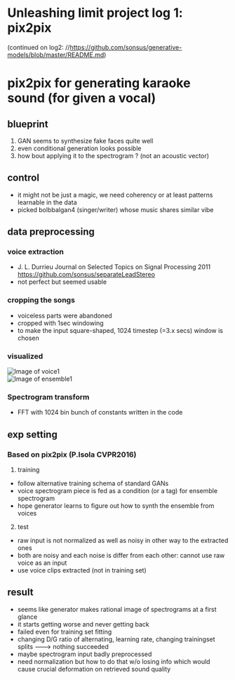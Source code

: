 # Unleashing limit project log 1: pix2pix
(continued on log2: //https://github.com/sonsus/generative-models/blob/master/README.md)
# pix2pix for generating karaoke sound (for given a vocal)
## blueprint
1. GAN seems to synthesize fake faces quite well
2. even conditional generation looks possible
3. how bout applying it to the spectrogram ? (not an acoustic vector)

## control 
- it might not be just a magic, we need coherency or at least patterns learnable in the data
- picked bolbbalgan4 (singer/writer) whose music shares similar vibe

## data preprocessing
### voice extraction
- J. L. Durrieu Journal on Selected Topics on Signal Processing 2011 https://github.com/sonsus/separateLeadStereo
- not perfect but seemed usable
### cropping the songs
- voiceless parts were abandoned
- cropped with 1sec windowing
- to make the input square-shaped, 1024 timestep (=3.x secs) window is chosen
### visualized
![Image of voice1](https://github.com/sonsus/muhan_records/blob/master/1700012.npy_vo.jpg)   
![Image of ensemble1](https://github.com/sonsus/muhan_records/blob/master/1700012.npy_en.jpg)

### Spectrogram transform
- FFT with 1024 bin bunch of constants written in the code

## exp setting
### Based on pix2pix (P.Isola CVPR2016)
1. training
- follow alternative training schema of standard GANs
- voice spectrogram piece is fed as a condition (or a tag) for ensemble spectrogram
- hope generator learns to figure out how to synth the ensemble from voices

2. test
- raw input is not normalized as well as noisy in other way to the extracted ones
- both are noisy and each noise is differ from each other: cannot use raw voice as an input
- use voice clips extracted (not in training set)


## result
- seems like generator makes rational image of spectrograms at a first glance
- it starts getting worse and never getting back
- failed even for training set fitting
- changing D/G ratio of alternating, learning rate, changing trainingset splits ---> nothing succeeded
- maybe spectrogram input badly preprocessed
- need normalization but how to do that w/o losing info which would cause crucial deformation on retrieved sound quality
